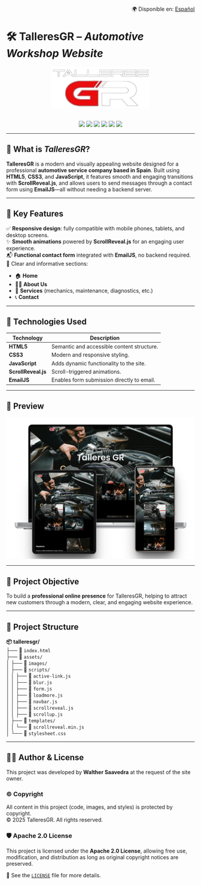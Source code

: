 <p align="right">
  🌍 Disponible en: <a href="README-es.md">Español</a>
</p>

# 🛠️ **TalleresGR** – *Automotive Workshop Website*

<div align="center">
  <a href="https://talleresgr.com" target="_blank">
    <img src="assets/images/p6.png" alt="TalleresGR Logo" height="110" />
  </a>
</div>
&nbsp;


<p align="center">
  <img src="https://img.shields.io/badge/License-Apache%202.0-blue.svg" />
  <img src="https://img.shields.io/badge/HTML5-E34F26?style=flat&logo=html5&logoColor=white" />
  <img src="https://img.shields.io/badge/CSS3-1572B6?style=flat&logo=css3&logoColor=white" />
  <img src="https://img.shields.io/badge/JavaScript-F7DF1E?style=flat&logo=javascript&logoColor=black" />
  <img src="https://img.shields.io/badge/ScrollReveal-4.0%2B-blueviolet" />
  <img src="https://img.shields.io/badge/EmailJS-FF7600?style=flat&logo=maildotru&logoColor=white" />
</p>

---

## 🚗 What is *TalleresGR*?

**TalleresGR** is a modern and visually appealing website designed for a professional **automotive service company based in Spain**. Built using **HTML5**, **CSS3**, and **JavaScript**, it features smooth and engaging transitions with **ScrollReveal.js**, and allows users to send messages through a contact form using **EmailJS**—all without needing a backend server.

---

## 🌟 Key Features

✅ **Responsive design**: fully compatible with mobile phones, tablets, and desktop screens.  
✨ **Smooth animations** powered by **ScrollReveal.js** for an engaging user experience.  
📬 **Functional contact form** integrated with **EmailJS**, no backend required.  
🧭 Clear and informative sections:
- 🏠 **Home**
- 👨‍🔧 **About Us**
- 🔧 **Services** (mechanics, maintenance, diagnostics, etc.)
- 📞 **Contact**

---

## 🧰 Technologies Used

| Technology | Description |
|------------|-------------|
| **HTML5**  | Semantic and accessible content structure. |
| **CSS3**   | Modern and responsive styling. |
| **JavaScript** | Adds dynamic functionality to the site. |
| **ScrollReveal.js** | Scroll-triggered animations. |
| **EmailJS** | Enables form submission directly to email. |

---

## 🎨 Preview

<p align="center">
  <img src="assets/images/talleresgr_preview.png" alt="TalleresGR site preview" />
</p>

---

## 🎯 Project Objective

To build a **professional online presence** for TalleresGR, helping to attract new customers through a modern, clear, and engaging website experience.

---

## 📁 Project Structure

**📦 talleresgr/**  
├── 📄 `index.html`  
├── 📁 `assets/`  
│   ├── 📁 `images/`  
│   ├── 📁 `scripts/`  
│   │   ├── 📄 `active-link.js`  
│   │   ├── 📄 `blur.js`  
│   │   ├── 📄 `form.js`  
│   │   ├── 📄 `loadmore.js`  
│   │   ├── 📄 `navbar.js`  
│   │   ├── 📄 `scrollreveal.js`  
│   │   ├── 📄 `scrollup.js`  
│   ├── 📁 `templates/`  
│   │   └── 📄 `scrollreveal.min.js`  
│   └── 📄 `stylesheet.css`  

---

## 👨‍💻 Author & License

This project was developed by **Walther Saavedra** at the request of the site owner.

### © Copyright  
All content in this project (code, images, and styles) is protected by copyright.  
© 2025 TalleresGR. All rights reserved.

### 🛡️ Apache 2.0 License

This project is licensed under the **Apache 2.0 License**, allowing free use, modification, and distribution as long as original copyright notices are preserved.

🔗 See the [`LICENSE`](LICENSE) file for more details.
